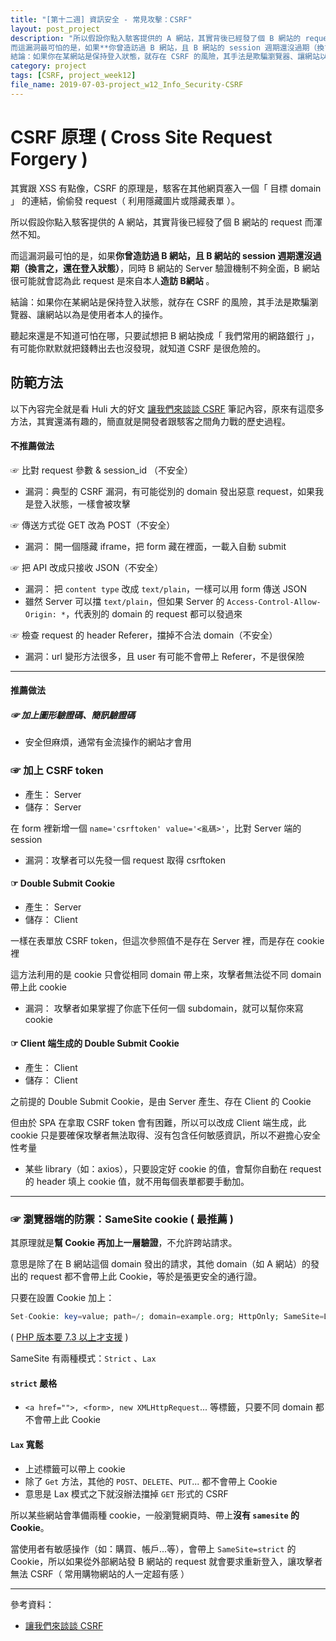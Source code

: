```yaml
---
title: "[第十二週] 資訊安全 - 常見攻擊：CSRF"
layout: post_project
description: "所以假設你點入駭客提供的 A 網站，其實背後已經發了個 B 網站的 request 而渾然不知。
而這漏洞最可怕的是，如果**你曾造訪過 B 網站，且 B 網站的 session 週期還沒過期（換言之，還在登入狀態）**，同時 B 網站的 Server 驗證機制不夠全面，B 網站很可能就會認為此 request 是來自本人**造訪 B網站** 。
結論：如果你在某網站是保持登入狀態，就存在 CSRF 的風險，其手法是欺騙瀏覽器、讓網站以為是使用者本人的操作。"
category: project
tags: [CSRF, project_week12]
file_name: 2019-07-03-project_w12_Info_Security-CSRF
---
```


# CSRF 原理 ( Cross Site Request Forgery ) 

其實跟 XSS 有點像，CSRF 的原理是，駭客在其他網頁塞入一個「 目標 domain 」 的連結，偷偷發 request（ 利用隱藏圖片或隱藏表單 ）。

所以假設你點入駭客提供的 A 網站，其實背後已經發了個 B 網站的 request 而渾然不知。

而這漏洞最可怕的是，如果**你曾造訪過 B 網站，且 B 網站的 session 週期還沒過期（換言之，還在登入狀態）**，同時 B 網站的 Server 驗證機制不夠全面，B 網站很可能就會認為此 request 是來自本人**造訪 B網站** 。

結論：如果你在某網站是保持登入狀態，就存在 CSRF 的風險，其手法是欺騙瀏覽器、讓網站以為是使用者本人的操作。

聽起來還是不知道可怕在哪，只要試想把 B 網站換成「 我們常用的網路銀行 」，有可能你默默就把錢轉出去也沒發現，就知道 CSRF 是很危險的。

## 防範方法

以下內容完全就是看 Huli 大的好文 [讓我們來談談 CSRF](https://blog.techbridge.cc/2017/02/25/csrf-introduction/) 筆記內容，原來有這麼多方法，其實還滿有趣的，簡直就是開發者跟駭客之間角力戰的歷史過程。



#### 不推薦做法

☞ 比對 request 參數 & session_id （不安全）
- 漏洞：典型的 CSRF 漏洞，有可能從別的 domain 發出惡意 request，如果我是登入狀態，一樣會被攻擊

☞ 傳送方式從 GET 改為 POST（不安全）
- 漏洞： 開一個隱藏 iframe，把 form 藏在裡面，一載入自動 submit

☞ 把 API 改成只接收 JSON（不安全）
- 漏洞： 把 `content type` 改成 `text/plain`，一樣可以用 form 傳送 JSON 
- 雖然 Server 可以擋 `text/plain`，但如果 Server 的 `Access-Control-Allow-Origin: *`，代表別的 domain 的 request 都可以發過來 

☞ 檢查 request 的 header Referer，擋掉不合法 domain（不安全）
- 漏洞：url 變形方法很多，且 user 有可能不會帶上 Referer，不是很保險

---
#### 推薦做法
##### ☞ 加上圖形驗證碼、簡訊驗證碼
- 安全但麻煩，通常有金流操作的網站才會用

### ☞ 加上 CSRF token
- 產生： Server
- 儲存： Server 

在 form 裡新增一個 `name='csrftoken' value='<亂碼>'`，比對 Server 端的 session
- 漏洞：攻擊者可以先發一個 request 取得 csrftoken

#### ☞ Double Submit Cookie
- 產生： Server
- 儲存： Client
 
一樣在表單放 CSRF token，但這次參照值不是存在 Server 裡，而是存在 cookie 裡

這方法利用的是 cookie 只會從相同 domain 帶上來，攻擊者無法從不同 domain 帶上此 cookie

- 漏洞： 攻擊者如果掌握了你底下任何一個 subdomain，就可以幫你來寫 cookie

#### ☞ Client 端生成的 Double Submit Cookie
- 產生： Client
- 儲存： Client

之前提的 Double Submit Cookie，是由 Server 產生、存在 Client 的 Cookie

但由於 SPA 在拿取 CSRF token 會有困難，所以可以改成 Client 端生成，此 cookie 只是要確保攻擊者無法取得、沒有包含任何敏感資訊，所以不避擔心安全性考量
- 某些 library（如：axios），只要設定好 cookie 的值，會幫你自動在 request 的 header 填上 cookie 值，就不用每個表單都要手動加。

---

### ☞ 瀏覽器端的防禦：SameSite cookie ( 最推薦 )

其原理就是**幫 Cookie 再加上一層驗證**，不允許跨站請求。

意思是除了在 B 網站這個 domain 發出的請求，其他 domain（如 A 網站）的發出的 request 都不會帶上此 Cookie，等於是張更安全的通行證。

只要在設置 Cookie 加上：

```php
Set-Cookie: key=value; path=/; domain=example.org; HttpOnly; SameSite=Lax
```

( [PHP 版本要 7.3 以上才支援](https://wiki.php.net/rfc/same-site-cookie) )

SameSite 有兩種模式：`Strict` 、`Lax`
#### `strict` 嚴格
- `<a href="">, <form>, new XMLHttpRequest`... 等標籤，只要不同 domain 都不會帶上此 Cookie
    
#### `Lax` 寬鬆
- 上述標籤可以帶上 cookie
- 除了 `Get` 方法，其他的 `POST`、`DELETE`、`PUT`... 都不會帶上 Cookie 
- 意思是 Lax 模式之下就沒辦法擋掉 `GET` 形式的 CSRF


所以某些網站會準備兩種 cookie，一般瀏覽網頁時、帶上**沒有 `samesite` 的 Cookie**。

當使用者有敏感操作（如：購買、帳戶...等），會帶上 `SameSite=strict` 的 Cookie，所以如果從外部網站發 B 網站的 request 就會要求重新登入，讓攻擊者無法 CSRF（ 常用購物網站的人一定超有感 ）

---
參考資料：
- [讓我們來談談 CSRF](https://blog.techbridge.cc/2017/02/25/csrf-introduction/)